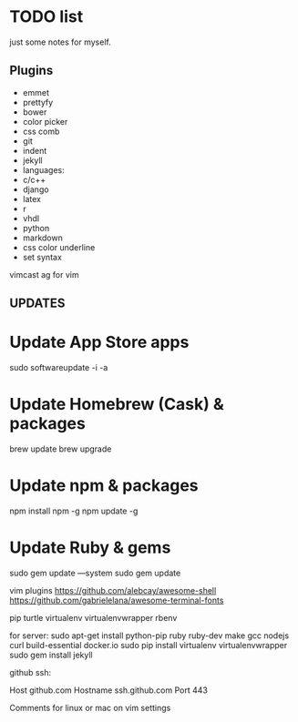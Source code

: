 # TODO list
just some notes for myself.

## Plugins
 - emmet
 - prettyfy
 - bower
 - color picker
 - css comb
 - git
 - indent
 - jekyll
 - languages:
  - c/c++
  - django
  - latex
  - r
  - vhdl
  - python
  - markdown
 - css color underline
 - set syntax

vimcast
ag for vim


## UPDATES

# Update App Store apps
sudo softwareupdate -i -a
# Update Homebrew (Cask) & packages
brew update
brew upgrade
# Update npm & packages
npm install npm -g
npm update -g
# Update Ruby & gems
sudo gem update —system
sudo gem update


vim plugins
https://github.com/alebcay/awesome-shell
https://github.com/gabrielelana/awesome-terminal-fonts

pip
 turtle virtualenv virtualenvwrapper
rbenv

for server:
 sudo apt-get install python-pip ruby ruby-dev make gcc nodejs curl build-essential docker.io
 sudo pip install virtualenv virtualenvwrapper
 sudo gem install jekyll

github ssh:

Host github.com
  Hostname ssh.github.com
  Port 443

Comments for linux or mac on vim settings
